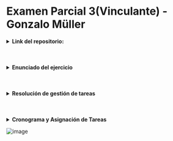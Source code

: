 # Examen Parcial 3(Vinculante) - Gonzalo Müller
<details>
  <summary><b>Link del repositorio:</b></summary>
  
  https://github.com/Muller3014/Examen-parcial-3-Gonzalo-Muller.git
</details>

<br>
<br>
<br>
<details>
  <summary><b>Enunciado del ejercicio</b></summary>
  
# Proyecto de Gestión de Tareas

## Descripción
Este proyecto implementa un sistema para gestionar tareas asignadas a diferentes actores. Cada tarea tiene una descripción, duración y un actor asignado que debe completarla dentro de un marco de tiempo definido. El sistema evalúa si los actores pueden completar sus tareas a tiempo.
</details>

<br>
<br>
<br>

<details>
  <summary><b>Resolución de gestión de tareas</b></summary>
  
## Estructura del Proyecto



<details>
  <summary><b>Clases</b></summary>
  
## Clases Principales

<details>
<summary><b>Clase <code>Tarea</code></b></summary>
  
Representa una tarea con los siguientes atributos:
- **id**: Identificador único.
- **descripcion**: Descripción de la tarea.
- **duracion**: Duración estimada en minutos.

```cpp
class Tarea {
private:
    std::string id;
    std::string descripcion;
    int duracion;

public:
    Tarea(const std::string& id, const std::string& descripcion, int duracion);
    std::string getId() const;
    std::string getDescripcion() const;
    int getDuracion() const;
    std::string toString() const;
};
```
</details>

<details>
  <summary><b>Clase <code>Actor</code></b></summary>

Representa un actor encargado de realizar tareas. Incluye:
- **id**: Identificador del actor.
- **descripcion**: Descripción del actor.
- **tareas**: Lista de tareas asignadas.

```cpp
class Actor {
private:
    std::string id;
    std::string descripcion;
    std::vector<Tarea> tareas;

public:
    Actor(const std::string& id, const std::string& descripcion);
    std::string getId() const;
    std::string getDescripcion() const;
    int addTarea(const Tarea& tarea);
    int getDuracionTotal() const;
    std::string tostring() const;
    std::vector<Tarea> getTareas() const;
};
```
</details>

<details>
  <summary><b>Clase <code>Launcher</code></b></summary>
  
Controlador principal del sistema. Sus funciones incluyen:
- Crear tareas.
- Crear actores.
- Asignar tareas a actores.
- Ejecutar el sistema y mostrar resultados.

```cpp
class Launcher {
public:
    Launcher();
    void ejecutar();
    std::vector<Tarea> getListaDeTareas() const;
    void crearActoresConInput();
    void asignarTareasConInput();
    void imprimirTareas();

private:
    std::vector<Tarea> crearTareas();
    std::vector<Actor> actores;
    std::vector<Tarea> tareas;
};
```
</details>
</details>

---

<details>
<summary><b>Funcionalidades Detalladas</b></summary>

## Funcionalidades principales
<details>
<summary><b>Función <code>main</code></b></summary>

Punto de entrada del programa. Inicializa el sistema y ejecuta las funcionalidades de `Launcher`.

```cpp
int main() {
    try {
        Launcher launcher;
        launcher.imprimirTareas();
        launcher.ejecutar();
    } catch (const std::exception& e) {
        std::cerr << "Error: " << e.what() << std::endl;
        return 1;
    }
    return 0;
}
```
</details>

<details>
<summary><b>Método <code>imprimirTareas</code></b></summary>

Imprime las tareas almacenadas en el sistema.

```cpp
void Launcher::imprimirTareas() {
    cout << "=== Lista de tareas ===" << endl;
    for (const auto& tarea : tareas) {
        cout << tarea.toString() << endl;
    }
    cout << "=======================" << endl;
}
```
</details>

<details>
<summary><b>Método <code>crearActoresConInput</code></b></summary>

Solicita al usuario la información de los actores y los agrega al sistema.

```cpp
void Launcher::crearActoresConInput() {
    int numActores;
    cout << "Ingrese el numero de actores: ";
    if (!(cin >> numActores)) {
        throw runtime_error("Error al leer el numero de actores.");
    }
    cin.ignore();

    for (int i = 0; i < numActores; ++i) {
        string id, descripcion;
        cout << "Ingrese el ID del actor " << i + 1 << ": ";
        if (!getline(cin, id)) {
            throw runtime_error("Error al leer el ID del actor.");
        }
        cout << "Ingrese la descripcion del actor " << i + 1 << ": ";
        if (!getline(cin, descripcion)) {
            throw runtime_error("Error al leer la descripcion del actor.");
        }
        actores.emplace_back(id, descripcion);
    }
}
```
</details>

<details>
<summary><b>Método <code>asignarTareasConInput</code></b></summary>

Permite al usuario asignar tareas a los actores.

```cpp
void Launcher::asignarTareasConInput() {
    for (auto& actor : actores) {
        while (true) {
            string respuesta;
            cout << "¿Quieres asignarle una nueva tarea al actor " << actor.getDescripcion() << "? (s/n): ";
            if (!getline(cin, respuesta)) {
                throw runtime_error("Error al leer la respuesta.");
            }

            if (respuesta != "s" && respuesta != "S") {
                break;
            }

            string tareaId;
            cout << "Ingrese el ID de la tarea para el actor " << actor.getDescripcion() << ": ";
            if (!getline(cin, tareaId)) {
                throw runtime_error("Error al leer el ID de la tarea.");
            }

            auto it = find_if(tareas.begin(), tareas.end(), [&tareaId](const Tarea& tarea) {
                return tarea.getId() == tareaId;
            });

            if (it != tareas.end()) {
                actor.addTarea(*it);
            } else {
                cout << "Tarea con ID " << tareaId << " no encontrada." << endl;
            }
        }
    }
}
```
</details>

<details>
<summary><b>Método <code>ejecutar</code></b></summary>

Coordina la creación de tareas, la asignación de tareas y calcula el tiempo total para completar las tareas.

```cpp
void Launcher::ejecutar() {
    try {
        tareas = crearTareas();
        crearActoresConInput();
        asignarTareasConInput();

        unordered_map<string, int> taskEndTimes;
        int tiempoTotal = 0;

        cout << "=== Resumen de tareas por actor ===" << endl;

        for (const auto& actor : actores) {
            cout << "Actor: " << actor.getDescripcion() << endl;
            cout << actor.tostring();
            int currentTime = 0;
            for (const auto& tarea : actor.getTareas()) {
                int startTime = currentTime;
                if (taskEndTimes.find(tarea.getId()) != taskEndTimes.end()) {
                    startTime = max(startTime, taskEndTimes[tarea.getId()]);
                }
                int endTime = startTime + tarea.getDuracion();
                taskEndTimes[tarea.getId()] = endTime;
                currentTime = endTime;
            }
            cout << "Tiempo total para " << actor.getDescripcion() << ": " << currentTime << " minutos" << endl;
            tiempoTotal = max(tiempoTotal, currentTime);
            cout << "----------------------------------" << endl;
        }

        cout << "=== Tiempo total para completar todas las tareas ===" << endl;
        cout << "Tiempo total: " << tiempoTotal << " minutos" << endl;

        cout << "\n=== Verificacion de tiempos ===" << endl;
        for (const auto& actor : actores) {
            if (actor.getDuracionTotal() > 100) {
                cout << "El actor " << actor.getDescripcion() << " NO puede completar sus tareas a tiempo." << endl;
            } else {
                cout << "El actor " << actor.getDescripcion() << " puede completar sus tareas a tiempo." << endl;
            }
        }
    } catch (const exception& e) {
        cerr << "Error: " << e.what() << endl;
    }
}
```
</details>
</details>

---

<details>
  <summary><b>Diagrama de Flujo</b></summary>


```mermaid
graph TD;
    A[Inicio] --> B[Crear tareas]
    B --> C[Crear actores]
    C --> D[Asignar tareas]
    D --> E[Calcular tiempos]
    E --> F{¿Se completan a tiempo?}
    F -->|Sí| G[Mostrar resumen]
    F -->|No| H[Notificar problemas]
    G --> I[Fin]
    H --> I
```
</details>
</details>

<br>
<br>
<br>
<details>
  <summary><b>Cronograma y Asignación de Tareas</b></summary>


### Agente 1
- **Tarea A**: Reserva de vuelo (0-20 min)
- **Tarea E**: Recoger billete (30-35 min)
- **Tarea F**: Llevar billete a la oficina (35-45 min)
- **Tarea H**: Transportar maletas (50-75 min)

### Agente 2
- **Tarea B**: Informar para empacar (0-5 min)
- **Tarea G**: Recoger maletas (45-65 min)

### Agente 3
- **Tarea I**: Conversar sobre documentos (0-35 min)
- **Tarea K**: Reunir documentos (35-50 min)
- **Tarea L**: Organizar documentos (50-55 min)

### Agente 4
- **Tarea J**: Dictar instrucciones (0-25 min)
- **Tarea D**: Coordinar billete (20-30 min)

### Agente 5
- **Tarea D**: Preparación del billete (20-30 min)

### Familiares en Casa
- **Tarea C**: Empacar maletas (5-45 min)

### CEO
- **Tarea I**: Conversar sobre documentos (0-35 min)
- **Tarea J**: Dictar instrucciones (0-25 min)
-	**Tarea K**: Reunir documentos(35 - 50 min)
-	**Tarea L**: Organizar documentos(50 - 55 min)
-	**Tarea M**: Viajar al aeropuerto y facturar(75 - 100 min)
<br>
<br>
<br>
<br>
<br>
<br>
<br>
</details>

![image](https://github.com/user-attachments/assets/d6b8a336-ec1b-403e-917c-3aabd121a7ee)

